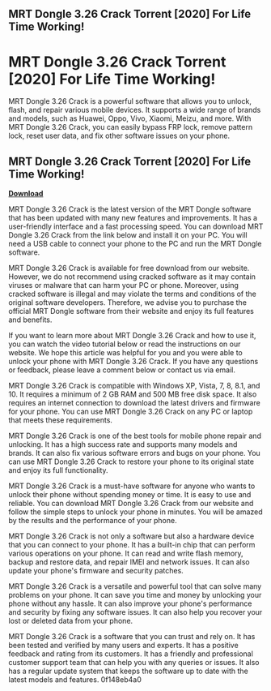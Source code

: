## MRT Dongle 3.26 Crack Torrent [2020] For Life Time Working!

 


 
# MRT Dongle 3.26 Crack Torrent [2020] For Life Time Working!
 
MRT Dongle 3.26 Crack is a powerful software that allows you to unlock, flash, and repair various mobile devices. It supports a wide range of brands and models, such as Huawei, Oppo, Vivo, Xiaomi, Meizu, and more. With MRT Dongle 3.26 Crack, you can easily bypass FRP lock, remove pattern lock, reset user data, and fix other software issues on your phone.
 
## MRT Dongle 3.26 Crack Torrent [2020] For Life Time Working!


[**Download**](https://www.google.com/url?q=https%3A%2F%2Fbyltly.com%2F2tKGQ7&sa=D&sntz=1&usg=AOvVaw0B4r0x94siYoi4qs2xQSe1)

 
MRT Dongle 3.26 Crack is the latest version of the MRT Dongle software that has been updated with many new features and improvements. It has a user-friendly interface and a fast processing speed. You can download MRT Dongle 3.26 Crack from the link below and install it on your PC. You will need a USB cable to connect your phone to the PC and run the MRT Dongle software.
 
MRT Dongle 3.26 Crack is available for free download from our website. However, we do not recommend using cracked software as it may contain viruses or malware that can harm your PC or phone. Moreover, using cracked software is illegal and may violate the terms and conditions of the original software developers. Therefore, we advise you to purchase the official MRT Dongle software from their website and enjoy its full features and benefits.
 
If you want to learn more about MRT Dongle 3.26 Crack and how to use it, you can watch the video tutorial below or read the instructions on our website. We hope this article was helpful for you and you were able to unlock your phone with MRT Dongle 3.26 Crack. If you have any questions or feedback, please leave a comment below or contact us via email.
  
MRT Dongle 3.26 Crack is compatible with Windows XP, Vista, 7, 8, 8.1, and 10. It requires a minimum of 2 GB RAM and 500 MB free disk space. It also requires an internet connection to download the latest drivers and firmware for your phone. You can use MRT Dongle 3.26 Crack on any PC or laptop that meets these requirements.
 
MRT Dongle 3.26 Crack is one of the best tools for mobile phone repair and unlocking. It has a high success rate and supports many models and brands. It can also fix various software errors and bugs on your phone. You can use MRT Dongle 3.26 Crack to restore your phone to its original state and enjoy its full functionality.
 
MRT Dongle 3.26 Crack is a must-have software for anyone who wants to unlock their phone without spending money or time. It is easy to use and reliable. You can download MRT Dongle 3.26 Crack from our website and follow the simple steps to unlock your phone in minutes. You will be amazed by the results and the performance of your phone.
  
MRT Dongle 3.26 Crack is not only a software but also a hardware device that you can connect to your phone. It has a built-in chip that can perform various operations on your phone. It can read and write flash memory, backup and restore data, and repair IMEI and network issues. It can also update your phone's firmware and security patches.
 
MRT Dongle 3.26 Crack is a versatile and powerful tool that can solve many problems on your phone. It can save you time and money by unlocking your phone without any hassle. It can also improve your phone's performance and security by fixing any software issues. It can also help you recover your lost or deleted data from your phone.
 
MRT Dongle 3.26 Crack is a software that you can trust and rely on. It has been tested and verified by many users and experts. It has a positive feedback and rating from its customers. It has a friendly and professional customer support team that can help you with any queries or issues. It also has a regular update system that keeps the software up to date with the latest models and features.
 0f148eb4a0
